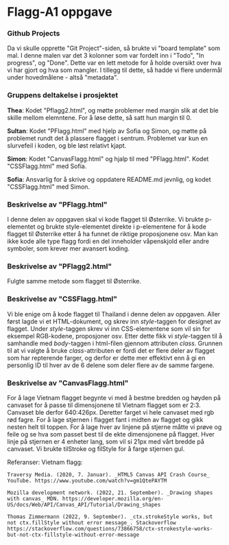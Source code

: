 # Flagg-A1 oppgave

### Github Projects


Da vi skulle opprette "Git Project"-siden, så brukte vi "board template" som mal. I denne malen var det 3 kolonner som var fordelt inn i "Todo", "In progress", og "Done". Dette var en lett metode for å holde oversikt over hva vi har gjort og hva som mangler. I tillegg til dette, så hadde vi flere undermål under hovedmålene - altså "metadata".

### Gruppens deltakelse i prosjektet
**Thea**: Kodet "Pflagg2.html", og møtte problemer med margin slik at det ble skille mellom elemntene. For å løse dette, så satt hun margin til 0. 

**Sultan**: Kodet "PFlagg.html" med hjelp av Sofia og Simon, og møtte på problemet rundt det å plassere flagget i sentrum. Problemet var kun en slurvefeil i koden, og ble løst relativt kjapt. 

**Simon**: Kodet "CanvasFlagg.html" og hjalp til med "PFlagg.html". Kodet "CSSFlagg.html" med Sofia.

**Sofia**: Ansvarlig for å skrive og oppdatere README.md jevnlig, og kodet "CSSFlagg.html" med Simon.


### Beskrivelse av "PFlagg.html"

I denne delen av oppgaven skal vi kode flagget til Østerrike. Vi brukte p-elementet og brukte style-elementet direkte i p-elementene for å kode flagget til Østerrike etter å ha funnet de riktige proposjonene osv. Man kan ikke kode alle type flagg fordi en del inneholder våpenskjold eller andre symboler, som krever mer avansert koding.  


### Beskrivelse av "PFlagg2.html"

Fulgte samme metode som flagget til Østerrike. 


### Beskrivelse av "CSSFlagg.html"

Vi ble enige om å kode flagget til Thailand i denne delen av oppgaven. Aller først lagde vi et HTML-dokument, og skrev inn *style*-taggen for designet av flagget. Under *style*-taggen skrev vi inn CSS-elementene som vil sin for eksempel RGB-kodene, proposjoner osv. Etter dette fikk vi  *style*-taggen til å samhandle med *body*-taggen i html-filen gjennom attributen *class*. Grunnen til at vi valgte å bruke *class*-attributen er fordi det er flere deler av flagget som har repterende farger, og derfor er dette mer effektivt enn å gi en personlig ID til hver av de 6 delene som deler flere av de samme fargene.

### Beskrivelse av "CanvasFlagg.html" 

For å lage Vietnam flagget begynte vi med å bestme bredden og høyden på canvaset for å passe til dimensjonene til Vietnam flagget som er 2:3.
Canvaset ble derfor 640:426px. Deretter farget vi hele canvaset med rgb rød fagre. For å lage stjernen i flagget fant i midten av flagget og gikk nesten helt til toppen.
For å lage hver av linjene på stjerne måtte vi prøve og feile og se hva som passet best til de ekte dimensjonene på flagget.
Hver linje på stjernen er 4 enheter lang, som vil si 21px med vårt bredde på canvaset.
Vi brukte tilStroke og filStyle for å farge stjernen gul.

Referanser:
    Vietnam flagg:
    
    Traversy Media. (2020, 7. Januar). _HTML5 Canvas API Crash Course_ YouTube. https://www.youtube.com/watch?v=gm1QtePAYTM
    
    Mozilla development network. (2022, 21. September). _Drawing shapes with canvas_ MDN. https://developer.mozilla.org/en-US/docs/Web/API/Canvas_API/Tutorial/Drawing_shapes
   
    Thomas Zimmermann (2022, 9. September). _ctx.strokeStyle works, but not ctx.fillStyle without error message_. Stackoverflow https://stackoverflow.com/questions/73866758/ctx-strokestyle-works-but-not-ctx-fillstyle-without-error-message


